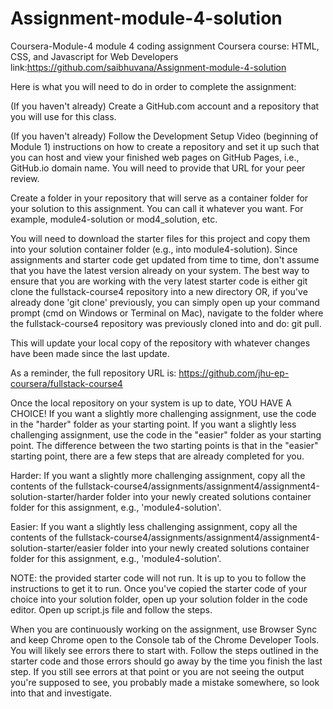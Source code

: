 # Assignment-module-4-solution
 Coursera-Module-4
module 4 coding assignment
Coursera course: HTML, CSS, and Javascript for Web Developers
link:https://github.com/saibhuvana/Assignment-module-4-solution

Here is what you will need to do in order to complete the assignment:

(If you haven't already) Create a GitHub.com account and a repository that you will use for this class.

(If you haven't already) Follow the Development Setup Video (beginning of Module 1) instructions on how to create a repository and set it up such that you can host and view your finished web pages on GitHub Pages, i.e., GitHub.io domain name. You will need to provide that URL for your peer review.

Create a folder in your repository that will serve as a container folder for your solution to this assignment. You can call it whatever you want. For example, module4-solution or mod4_solution, etc.

You will need to download the starter files for this project and copy them into your solution container folder (e.g., into module4-solution). Since assignments and starter code get updated from time to time, don't assume that you have the latest version already on your system. The best way to ensure that you are working with the very latest starter code is either git clone the fullstack-course4 repository into a new directory OR, if you've already done 'git clone' previously, you can simply open up your command prompt (cmd on Windows or Terminal on Mac), navigate to the folder where the fullstack-course4 repository was previously cloned into and do: git pull. 

This will update your local copy of the repository with whatever changes have been made since the last update. 

As a reminder, the full repository URL is: https://github.com/jhu-ep-coursera/fullstack-course4

Once the local repository on your system is up to date, YOU HAVE A CHOICE! If you want a slightly more challenging assignment, use the code in the "harder" folder as your starting point. If you want a slightly less challenging assignment, use the code in the "easier" folder as your starting point. The difference between the two starting points is that in the "easier" starting point, there are a few steps that are already completed for you.

Harder: If you want a slightly more challenging assignment, copy all the contents of the fullstack-course4/assignments/assignment4/assignment4-solution-starter/harder folder into your newly created solutions container folder for this assignment, e.g., 'module4-solution'.

Easier: If you want a slightly less challenging assignment, copy all the contents of the fullstack-course4/assignments/assignment4/assignment4-solution-starter/easier folder into your newly created solutions container folder for this assignment, e.g., 'module4-solution'. 

NOTE: the provided starter code will not run. It is up to you to follow the instructions to get it to run. Once you've copied the starter code of your choice into your solution folder, open up your solution folder in the code editor. Open up script.js file and follow the steps.

When you are continuously working on the assignment, use Browser Sync and keep Chrome open to the Console tab of the Chrome Developer Tools. You will likely see errors there to start with. Follow the steps outlined in the starter code and those errors should go away by the time you finish the last step. If you still see errors at that point or you are not seeing the output you're supposed to see, you probably made a mistake somewhere, so look into that and investigate. 

